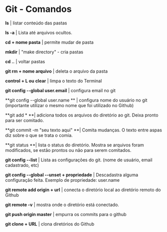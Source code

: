 # Git - Comandos #



**ls** | listar conteúdo das pastas

**ls -a** | Lista até arquivos ocultos. 

**cd + nome pasta** | permite mudar de pasta

**mkdir** | "make directory" - cria pastas 

**cd ..** | voltar pastas

**git rm + nome arquivo** | deleta o arquivo da pasta

**control + L ou clear** | limpa o texto do Terminal 

**git config --global user.email** | configura email no git

**git config --global user.name ** | configura nome do usuário no git (importante utilizar o mesmo nome que foi utilizado no Github)

**git add * **| adiciona todos os arquivos do diretório ao git. Deixa pronto para ser comitado. 

**git commit -m "seu texto aqui" **| Comita mudanças. O texto entre aspas diz sobre o que se trata o comia. 

**git status **| lista o status do diretório. Mostra se arquivos foram modificados, se estão prontos ou não para serem comitados. 

**git config --list** | Lista as configurações do git. (nome de usuário, email cadastrado, etc)

**git config --global --unset + propriedade** | Descadastra alguma configuração feita. Exemplo de propriedade: user.name

**git remote add origin + url** | conecta o diretório local ao diretório remoto do Github 

**git remote -v** | mostra onde o diretório está conectado. 

**git push origin master** | empurra os commits para o github

**git clone + URL** | clona diretórios do Github 

